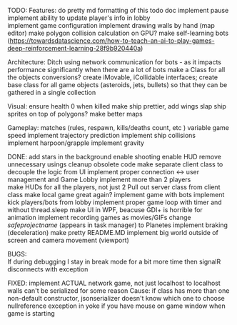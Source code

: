 ﻿TODO:
Features:
	do pretty md formatting of this todo doc
	implement pause
	implement ability to update player's info in lobby 	
	implement game configuration 
	implement drawing walls by hand (map editor)
	make polygon collision calculation on GPU?
	make self-learning bots (https://towardsdatascience.com/how-to-teach-an-ai-to-play-games-deep-reinforcement-learning-28f9b920440a)

Architecture:
	Ditch using network communication for bots - as it impacts performance significantly when there are a lot of bots
	make a Class for all the objects conversions? 
	create iMovable, iCollidable interfaces; create base class for all game objects (asteroids, jets, bullets) so that they can be gathered in a single collection 

Visual:
	ensure health 0 when killed
	make ship prettier, add wings
	slap ship sprites on top of polygons?
	make better maps

Gameplay:
	matches (rules, respawn,  kills/deaths count, etc )
	variable game speed 
	implement trajectory prediction 
	implement ship collisions	
	implement harpoon/grapple 
	implement gravity

DONE:
	add stars in the background
	enable shooting
	enable HUD
	remove unnecessary usings
	cleanup obsolete code 
	make separate client class to decouple the logic from UI
	implement proper connection <-> user management and Game Lobby
	implement more than 2 players	
	make HUDs for all the players, not just 2
	Pull out server class from client class
	make local game great again?
	implement game with bots 
	implement kick players/bots from lobby
	implement proper game loop with timer and without thread.sleep
	make UI in WPF, beacuse GDI+ is horrible for animation
	implement recording games as movies/GIFs
	change $safeprojectname$ (appears in task manager) to Planetes
	implement braking (deceleration)
	make pretty README.MD
	implement big world outside of screen and camera movement (viewport) 

BUGS:	
	If during debugging I stay in break mode for a bit more time then signalR disconnects with exception

FIXED:
	implement ACTUAL network game, not just localhost to localhost 
	walls can't be serialized for some reason
		Cause: if class has more than one non-default constructor, jsonserializer doesn't know which one to choose
	nullreference exception in yoke if you have mouse on game window when game is starting 	